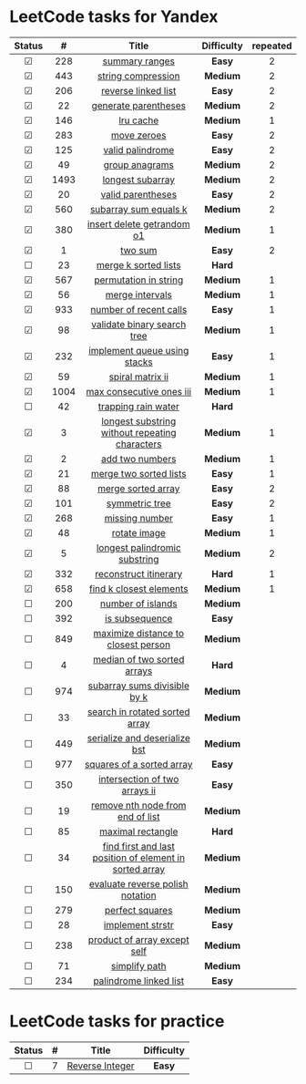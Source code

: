 # LeetCode tasks for Yandex

| Status  |  #   |                                                                       Title                                                                       | **Difficulty** | repeated |
| :-----: | :--: | :-----------------------------------------------------------------------------------------------------------------------------------------------: | :------------: |:-:|
| &#9745; | 228  |                                          [summary ranges](https://leetcode.com/problems/summary-ranges/)                                          |    **Easy**    | 2 |
| &#9745; | 443  |                                      [string compression](https://leetcode.com/problems/string-compression/)                                      |   **Medium**   | 2 | 
| &#9745; | 206  |                                     [reverse linked list](https://leetcode.com/problems/reverse-linked-list/)                                     |    **Easy**    | 2 |
| &#9745; |  22  |                                    [generate parentheses](https://leetcode.com/problems/generate-parentheses/)                                    |   **Medium**   | 2 |
| &#9745; | 146  |                                               [lru cache](https://leetcode.com/problems/lru-cache/)                                               |   **Medium**   | 1 |
| &#9745; | 283  |                                             [move zeroes](https://leetcode.com/problems/move-zeroes/)                                             |    **Easy**    | 2 | 
| &#9745; | 125  |                                        [valid palindrome](https://leetcode.com/problems/valid-palindrome/)                                        |    **Easy**    | 2 | 
| &#9745; |  49  |                                          [group anagrams](https://leetcode.com/problems/group-anagrams/)                                          |   **Medium**   | 2 | 
| &#9745; | 1493 |                       [longest subarray](https://leetcode.com/problems/longest-subarray-of-1s-after-deleting-one-element/)                        |   **Medium**   | 2 |
| &#9745; |  20  |                                       [valid parentheses](https://leetcode.com/problems/valid-parentheses/)                                       |    **Easy**    | 2 |
| &#9745; | 560  |                                   [subarray sum equals k](https://leetcode.com/problems/subarray-sum-equals-k/)                                   |   **Medium**   | 2 |
| &#9745; | 380  |                              [insert delete getrandom o1](https://leetcode.com/problems/insert-delete-getrandom-o1/)                              |   **Medium**   | 1 |
| &#9745; |  1   |                                                 [two sum](https://leetcode.com/problems/two-sum/)                                                 |    **Easy**    | 2 |
| &#9744; |  23  |                                    [merge k sorted lists](https://leetcode.com/problems/merge-k-sorted-lists/)                                    |    **Hard**    |   |
| &#9745; | 567  |                                   [permutation in string](https://leetcode.com/problems/permutation-in-string/)                                   |   **Medium**   | 1 | 
| &#9745; |  56  |                                         [merge intervals](https://leetcode.com/problems/merge-intervals/)                                         |   **Medium**   | 1 |
| &#9745; | 933  |                                  [number of recent calls](https://leetcode.com/problems/number-of-recent-calls/)                                  |    **Easy**    | 1 |
| &#9745; |  98  |                             [validate binary search tree](https://leetcode.com/problems/validate-binary-search-tree/)                             |   **Medium**   | 1 | 
| &#9745; | 232  |                            [implement queue using stacks](https://leetcode.com/problems/implement-queue-using-stacks/)                            |    **Easy**    | 1 |
| &#9745; |  59  |                                        [spiral matrix ii](https://leetcode.com/problems/spiral-matrix-ii/)                                        |   **Medium**   | 1 | 
| &#9745; | 1004 |                                [max consecutive ones iii](https://leetcode.com/problems/max-consecutive-ones-iii/)                                |   **Medium**   | 1 | 
| &#9744; |  42  |                                     [trapping rain water](https://leetcode.com/problems/trapping-rain-water/)                                     |    **Hard**    |   
| &#9745; |  3   |          [longest substring without repeating characters](https://leetcode.com/problems/longest-substring-without-repeating-characters/)          |   **Medium**   | 1 |  
| &#9745; |  2   |                                         [add two numbers](https://leetcode.com/problems/add-two-numbers/)                                         |   **Medium**   | 1 | 
| &#9745; |  21  |                                  [merge two sorted lists](https://leetcode.com/problems/merge-two-sorted-lists/)                                  |    **Easy**    | 1 | 
| &#9745; |  88  |                                      [merge sorted array](https://leetcode.com/problems/merge-sorted-array/)                                      |    **Easy**    | 2 | 
| &#9745; | 101  |                                          [symmetric tree](https://leetcode.com/problems/symmetric-tree/)                                          |    **Easy**    | 2 |
| &#9745; | 268  |                                          [missing number](https://leetcode.com/problems/missing-number/)                                          |    **Easy**    | 1 |
| &#9745; |  48  |                                            [rotate image](https://leetcode.com/problems/rotate-image/)                                            |   **Medium**   | 1 |  
| &#9745; |  5   |                           [longest palindromic substring](https://leetcode.com/problems/longest-palindromic-substring/)                           |   **Medium**   | 2 |
| &#9745; | 332  |                                   [reconstruct itinerary](https://leetcode.com/problems/reconstruct-itinerary/)                                   |    **Hard**    | 1 |
| &#9745; | 658  |                                 [find k closest elements](https://leetcode.com/problems/find-k-closest-elements/)                                 |   **Medium**   | 1 |
| &#9744; | 200  |                                       [number of islands](https://leetcode.com/problems/number-of-islands/)                                       |   **Medium**   | 
| &#9744; | 392  |                                          [is subsequence](https://leetcode.com/problems/is-subsequence/)                                          |    **Easy**    | 
| &#9744; | 849  |                     [maximize distance to closest person](https://leetcode.com/problems/maximize-distance-to-closest-person/)                     |   **Medium**   | 
| &#9744; |  4   |                             [median of two sorted arrays](https://leetcode.com/problems/median-of-two-sorted-arrays/)                             |    **Hard**    |  
| &#9744; | 974  |                            [subarray sums divisible by k](https://leetcode.com/problems/subarray-sums-divisible-by-k/)                            |   **Medium**   | 
| &#9744; |  33  |                          [search in rotated sorted array](https://leetcode.com/problems/search-in-rotated-sorted-array/)                          |   **Medium**   |  
| &#9744; | 449  |                           [serialize and deserialize bst](https://leetcode.com/problems/serialize-and-deserialize-bst/)                           |   **Medium**   | 
| &#9744; | 977  |                               [squares of a sorted array](https://leetcode.com/problems/squares-of-a-sorted-array/)                               |    **Easy**    | 
| &#9744; | 350  |                           [intersection of two arrays ii](https://leetcode.com/problems/intersection-of-two-arrays-ii/)                           |    **Easy**    | 
| &#9744; |  19  |                        [remove nth node from end of list](https://leetcode.com/problems/remove-nth-node-from-end-of-list/)                        |   **Medium**   |  
| &#9744; |  85  |                                       [maximal rectangle](https://leetcode.com/problems/maximal-rectangle/)                                       |    **Hard**    |  
| &#9744; |  34  | [find first and last position of element in sorted array](https://leetcode.com/problems/find-first-and-last-position-of-element-in-sorted-array/) |   **Medium**   |  
| &#9744; | 150  |                        [evaluate reverse polish notation](https://leetcode.com/problems/evaluate-reverse-polish-notation/)                        |   **Medium**   | 
| &#9744; | 279  |                                         [perfect squares](https://leetcode.com/problems/perfect-squares/)                                         |   **Medium**   | 
| &#9744; |  28  |                                        [implement strstr](https://leetcode.com/problems/implement-strstr/)                                        |    **Easy**    |  
| &#9744; | 238  |                            [product of array except self](https://leetcode.com/problems/product-of-array-except-self/)                            |   **Medium**   | 
| &#9744; |  71  |                                           [simplify path](https://leetcode.com/problems/simplify-path/)                                           |   **Medium**   |  
| &#9744; | 234  |                                  [palindrome linked list](https://leetcode.com/problems/palindrome-linked-list/)                                  |    **Easy**    | 

# LeetCode tasks for practice

| Status  |  #  |                               Title                               | **Difficulty** |
| :-----: | :-: | :---------------------------------------------------------------: | :------------: |
| &#9744; |  7  | [Reverse Integer](https://leetcode.com/problems/reverse-integer/) |    **Easy**    | 
